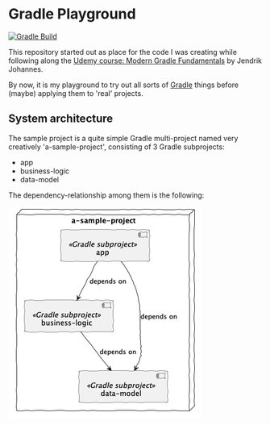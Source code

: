 # Gradle Playground

[![Gradle Build](https://github.com/tinohertlein/udemy-modern-gradle-fundamentals/actions/workflows/build.yml/badge.svg)](https://github.com/tinohertlein/udemy-modern-gradle-fundamentals/actions/workflows/build.yml)

This repository started out as place for the code I was creating while following along
the [Udemy course: Modern Gradle Fundamentals](https://www.udemy.com/course/modern-gradle-fundamentals) by Jendrik
Johannes.

By now, it is my playground to try out all sorts of [Gradle](https://gradle.org/) things before (maybe) applying them
to 'real' projects.

## System architecture

The sample project is a quite simple Gradle multi-project named very creatively 'a-sample-project', consisting of 3
Gradle
subprojects:

* app
* business-logic
* data-model

The dependency-relationship among them is the following:

![Module dependencies](docs/components.png)